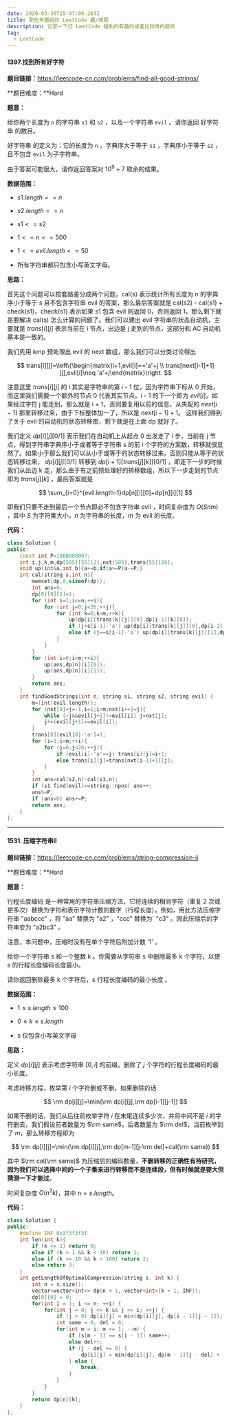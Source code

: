 ```yaml
---
date: 2020-03-30T15:47:09.263Z
title: 那些年邂逅的 LeetCode 趣/难题
description: 记录一下打 LeetCode 碰到的有趣的或者比较难的题目
tag:
  - LeetCode
---
```

#### 1397.找到所有好字符

**题目链接：**<https://leetcode-cn.com/problems/find-all-good-strings/>

**题目难度：**Hard

**题意：**

给你两个长度为 `n` 的字符串 `s1` 和 `s2` ，以及一个字符串 `evil` 。请你返回 好字符串 的数目。

好字符串 的定义为：它的长度为 `n` ，字典序大于等于 `s1` ，字典序小于等于 `s2` ，且不包含 `evil` 为子字符串。

由于答案可能很大，请你返回答案对 $10^9 + 7$ 取余的结果。

**数据范围：** 

- $s1.length == n$

- $s2.length == n$

- $s1 <= s2$

- $1 <= n <= 500$

- $1 <= evil.length <= 50$

- 所有字符串都只包含小写英文字母。

**思路：**

首先这个问题可以按套路差分成两个问题，cal(s) 表示统计所有长度为 n 的字典序小于等于 s 且不包含字符串 evil 的答案，那么最后答案就是 cal(s2) - cal(s1) + check(s1)，check(s1) 表示如果 s1 包含 evil 则返回 0，否则返回 1，那么剩下就是要解决 cal(s) 怎么计算的问题了。我们可以建出 evil 字符串的状态自动机，主要就是 $trans[i][j]$ 表示当前在 i 节点，出边是 j 走到的节点，这部分和 AC 自动机基本是一致的。

我们先用 kmp 预处理出 evil 的 next 数组，那么我们可以分类讨论得出 

$$
trans[i][j]=\left\{\begin{matrix}i+1,evil[i]=='a'+j \\ trans[next[i-1]+1][j],evil[i]\neq 'a'+j\end{matrix}\right.
$$ 

注意这里 $trans[i][j]$ 的 i 其实是字符串的第 i - 1 位，因为字符串下标从 0 开始，而这里我们需要一个额外的节点 0 代表其实节点。i - 1 的下一个即为 $evil[i]$，如果经过字符 j 能走到，那么就是 i + 1，否则要复用以前的信息，从失配的 $next[i - 1]$ 那里转移过来，由于下标整体加一了，所以是 $next[i - 1] + 1$。 这样我们得到了关于 evil 的自动机的状态转移图，剩下就是在上面 dp 就好了。

我们定义 $dp[i][j][0/1]$ 表示我们在自动机上从起点 0 出发走了 i 步，当前在 j 节点，得到字符串字典序小于或者等于字符串 s 的前 i 个字符的方案数，转移就很显然了。如果小于那么我们可以从小于或等于的状态转移过来，否则只能从等于的状态转移过来， $dp[i][j][0/1]$ 转移到 $dp[i+1][trans[j][k]][0/1]$ ，即走下一步的时候我们从出边 k 走，那么由于有之前预处理好的转移数组，所以下一步走到的节点即为 $trans[j][k]$ ，最后答案就是

$$
\sum_{i=0}^{evil.length-1}dp[n][i][0]+dp[n][i][1] 
$$ 

即我们只要不走到最后一个节点即必不包含字符串 evil ，时间复杂度为 $O(Snm)$ ，其中 $S$ 为字符集大小，$n$ 为字符串的长度，$m$ 为 evil 的长度。

**代码：**

```cpp
class Solution {
public:
    const int P=1000000007;
    int i,j,k,m,dp[505][55][2],nxt[505],trans[55][26];
    void up(int&a,int b){a+=b;if(a>=P)a-=P;}
    int cal(string s,int n){
        memset(dp,0,sizeof(dp));
        int ans=0;
        dp[0][0][1]=1;
        for (int i=1;i<=n;++i){
            for (int j=0;j<26;++j){
                for (int k=0;k<m;++k){
                    up(dp[i][trans[k][j]][0],dp[i-1][k][0]);
                    if (j<s[i-1]-'a') up(dp[i][trans[k][j]][0],dp[i-1][k][1]);
                    else if (j==s[i-1]-'a') up(dp[i][trans[k][j]][1],dp[i-1][k][1]);
                }
            }
        }
        for (int i=0;i<m;++i){
            up(ans,dp[n][i][0]);
            up(ans,dp[n][i][1]);
        }
        return ans;
    }
    int findGoodStrings(int n, string s1, string s2, string evil) {
        m=(int)evil.length();
        for (nxt[0]=j=-1,i=1;i<m;nxt[i++]=j){
            while (~j&&evil[j+1]!=evil[i]) j=nxt[j];
            j+=(evil[j+1]==evil[i]);
        }
        trans[0][evil[0]-'a']=1;
        for (i=1;i<m;++i){
            for (j=0;j<26;++j){
                if (evil[i]-'a'==j) trans[i][j]=i+1;
                else trans[i][j]=trans[nxt[i-1]+1][j];
            }
        }
        int ans=cal(s2,n)-cal(s1,n);
        if (s1.find(evil)==string::npos) ans++;
        ans%=P;
        if (ans<0) ans+=P;
        return ans;
    }
};
```

---
#### 1531. 压缩字符串II

**题目链接：**<https://leetcode-cn.com/problems/string-compression-ii>

**题目难度：**Hard

**题意：**

行程长度编码 是一种常用的字符串压缩方法，它将连续的相同字符（重复 2 次或更多次）替换为字符和表示字符计数的数字（行程长度）。例如，用此方法压缩字符串 "aabccc" ，将 "aa" 替换为 "a2" ，"ccc" 替换为` "c3" 。因此压缩后的字符串变为 "a2bc3" 。

注意，本问题中，压缩时没有在单个字符后附加计数 '1' 。

给你一个字符串 s 和一个整数 k 。你需要从字符串 s 中删除最多 k 个字符，以使 s 的行程长度编码长度最小。

请你返回删除最多 k 个字符后，s 行程长度编码的最小长度 。


**数据范围：** 

- $1 \le s.length \le 100$

- $0 \le k \le s.length$

- s 仅包含小写英文字母

**思路：**

定义 $dp[i][j]$ 表示考虑字符串 $[0,i]$ 的前缀，删除了 $j$ 个字符的行程长度编码的最小长度。

考虑转移方程，枚举第 $i$ 个字符删或不删，如果删除的话 

$$
\rm dp[i][j]=\min(\rm dp[i][j],\rm dp[i-1][j-1])
$$

如果不删的话，我们从后往前枚举字符 $i$ 在末尾连续多少次，并将中间不是 $i$ 的字符删去，我们假设前者数量为 $\rm same$，后者数量为 $\rm del$，当前枚举到了 $m$，那么转移方程即为 

$$
\rm dp[i][j]=\min(\rm dp[i][j],\rm dp[m-1][j-\rm del]+cal(\rm same))
$$

其中 $\rm cal(\rm same)$ 为压缩后的编码数量，**不删转移的正确性有待研究，因为我们可以选择中间的一个子集来进行转移而不是连续段，但有时候就是要大但猜测一下才能过**。

时间复杂度 $O(n^2k)$，其中 $n=s.length$。

**代码：**

```cpp
class Solution {
public:
    #define INF 0x3f3f3f3f
    int len(int k){
        if (k <= 1) return 0;
        else if (k > 1 && k < 10) return 1;
        else if (k >= 10 && k < 100) return 2;
        else return 3;
    }
    int getLengthOfOptimalCompression(string s, int k) {
        int n = s.size();
        vector<vector<int>> dp(n + 1, vector<int>(k + 1, INF));
        dp[0][0] = 0;
        for(int i = 1; i <= n; ++i) {
            for(int j = 0; j <= k && j <= i; ++j) {
                if (j > 0) dp[i][j] = min(dp[i][j], dp[i - 1][j - 1]);
                int same = 0, del = 0;
                for(int m = i; m >= 1; --m) {
                    if (s[m - 1] == s[i - 1]) same++;
                    else del++;
                    if (j - del >= 0) {
                        dp[i][j] = min(dp[i][j], dp[m - 1][j - del] + 1 + len(same));
                    } else {
                        break;
                    }
                }
            }
        }
        return dp[n][k];
    }
};
```
